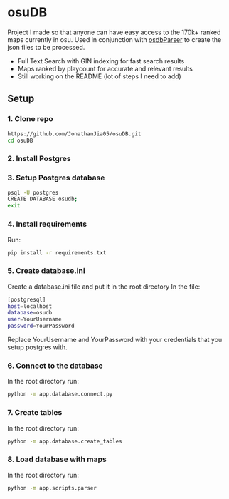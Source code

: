 # osuDB
Project I made so that anyone can have easy access to the 170k+ ranked maps currently in osu. Used in conjunction with [osdbParser](https://github.com/JonathanJia05/osdbParser) to create the json files to be processed. 
- Full Text Search with GIN indexing for fast search results
- Maps ranked by playcount for accurate and relevant results
- Still working on the README (lot of steps I need to add)

## Setup

### 1. Clone repo

```bash
https://github.com/JonathanJia05/osuDB.git
cd osuDB
```

### 2. Install Postgres

### 3. Setup Postgres database
```bash
psql -U postgres
CREATE DATABASE osudb;
exit
```
### 4. Install requirements
Run:
```bash
pip install -r requirements.txt
```

### 5. Create database.ini
Create a database.ini file and put it in the root directory
In the file:
```bash
[postgresql]
host=localhost
database=osudb
user=YourUsername
password=YourPassword
```
Replace YourUsername and YourPassword with your credentials that you setup postgres with.

### 6. Connect to the database
In the root directory run:
```bash
python -m app.database.connect.py
```

### 7. Create tables
In the root directory run:
```bash
python -m app.database.create_tables
```

### 8. Load database with maps
In the root directory run:
```bash
python -m app.scripts.parser
```
